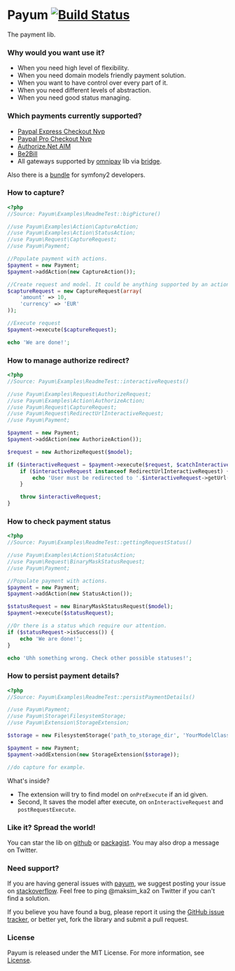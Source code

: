 Payum [![Build Status](https://travis-ci.org/Payum/Payum.png?branch=master)](https://travis-ci.org/Payum/Payum)
=====

The payment lib. 

### Why would you want use it?

* When you need high level of flexibility.
* When you need domain models friendly payment solution.
* When you want to have control over every part of it.
* When you need different levels of abstraction.
* When you need good status managing.

### Which payments currently supported?

* [Paypal Express Checkout Nvp](https://github.com/Payum/PaypalExpressCheckoutNvp)
* [Paypal Pro Checkout Nvp](https://github.com/Payum/PaypalProCheckoutNvp)
* [Authorize.Net AIM](https://github.com/Payum/AuthorizeNetAim)
* [Be2Bill](https://github.com/Payum/Be2Bill)
* All gateways supported by [omnipay](https://github.com/adrianmacneil/omnipay) lib via [bridge](https://github.com/Payum/OmnipayBridge).

Also there is a [bundle](https://github.com/Payum/PayumBundle) for symfony2 developers.

### How to capture?

```php
<?php
//Source: Payum\Examples\ReadmeTest::bigPicture()

//use Payum\Examples\Action\CaptureAction;
//use Payum\Examples\Action\StatusAction;
//use Payum\Request\CaptureRequest;
//use Payum\Payment;

//Populate payment with actions.
$payment = new Payment;
$payment->addAction(new CaptureAction());

//Create request and model. It could be anything supported by an action.
$captureRequest = new CaptureRequest(array(
    'amount' => 10,
    'currency' => 'EUR'
));

//Execute request
$payment->execute($captureRequest);

echo 'We are done!';
```

### How to manage authorize redirect?

```php
<?php
//Source: Payum\Examples\ReadmeTest::interactiveRequests()

//use Payum\Examples\Request\AuthorizeRequest;
//use Payum\Examples\Action\AuthorizeAction;
//use Payum\Request\CaptureRequest;
//use Payum\Request\RedirectUrlInteractiveRequest;
//use Payum\Payment;

$payment = new Payment;
$payment->addAction(new AuthorizeAction());

$request = new AuthorizeRequest($model);

if ($interactiveRequest = $payment->execute($request, $catchInteractive = true)) {    
    if ($interactiveRequest instanceof RedirectUrlInteractiveRequest) {
        echo 'User must be redirected to '.$interactiveRequest->getUrl();
    }

    throw $interactiveRequest;
}
```

### How to check payment status

```php
<?php
//Source: Payum\Examples\ReadmeTest::gettingRequestStatus()

//use Payum\Examples\Action\StatusAction;
//use Payum\Request\BinaryMaskStatusRequest;
//use Payum\Payment;

//Populate payment with actions.
$payment = new Payment;
$payment->addAction(new StatusAction());

$statusRequest = new BinaryMaskStatusRequest($model);
$payment->execute($statusRequest);

//Or there is a status which require our attention.
if ($statusRequest->isSuccess()) {
    echo 'We are done!';
} 

echo 'Uhh something wrong. Check other possible statuses!';
```

### How to persist payment details?

```php
<?php
//Source: Payum\Examples\ReadmeTest::persistPaymentDetails()

//use Payum\Payment;
//use Payum\Storage\FilesystemStorage;
//use Payum\Extension\StorageExtension;

$storage = new FilesystemStorage('path_to_storage_dir', 'YourModelClass', 'idProperty');

$payment = new Payment;
$payment->addExtension(new StorageExtension($storage));

//do capture for example.
```
What's inside? 

* The extension will try to find model on `onPreExecute` if an id given.
* Second, It saves the model after execute, on `onInteractiveRequest` and `postRequestExecute`.

### Like it? Spread the world!

You can star the lib on [github](https://github.com/Payum/Payum) or [packagist](https://packagist.org/packages/payum/payum). You may also drop a message on Twitter.  

### Need support?

If you are having general issues with [payum](https://github.com/Payum/Payum), we suggest posting your issue on [stackoverflow](http://stackoverflow.com/). Feel free to ping @maksim_ka2 on Twitter if you can't find a solution.

If you believe you have found a bug, please report it using the [GitHub issue tracker](https://github.com/Payum/Payum/issues), or better yet, fork the library and submit a pull request.

### License

Payum is released under the MIT License. For more information, see [License](LICENSE).